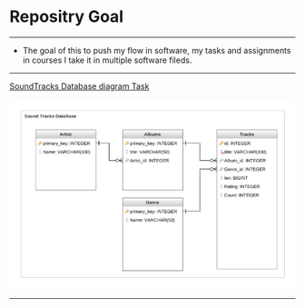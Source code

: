 # Repositry Goal
--- 
 - The goal of this to push my flow in software, my tasks and assignments in courses I take it in multiple software fileds.
--- 

[SoundTracks Database diagram Task](https://github.com/Mostafa-ashraf19/Software-Flow/tree/master/University%20of%20michigan%2C%20Python%20for%20every%20one/Using%20Databases%20with%20Python%20course/Week%203%20Multi-Table%20DB-Tracks%20Task) 
 
![Diagram](https://raw.githubusercontent.com/Mostafa-ashraf19/Software-Flow/master/University%20of%20michigan%2C%20Python%20for%20every%20one/Relational%20DataBase/Sound%20Tracks%20DatabaseDiagram.jpeg)

---
